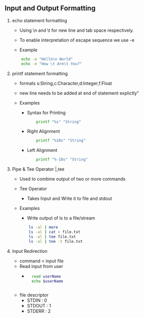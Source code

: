 ## Input and Output Formatting

1. echo statement formatting
    - Using \n and \t for new line and tab space respectively.

    - To enable interpretation of escape sequence we use -e

    - Example

    ```bash
        echo -e "Hello\n World"
        echo -e "How \t Are\t You?"
    ```
2. printf statement formatting
    - formats s:String,c:Character,d:Integer,f:Float
    - new line needs to be added at end of statement explictly"
    
    - Examples
        - Syntax for Printing
            ```bash
                printf "%s" "String"
            ```
        - Right Alignment
            ```bash
                printf "%10s" "String"
            ``` 
        - Left Alignment
            ```bash
                printf "%-10s" "String"
            ```
3. Pipe & Tee Operator |,tee 

    - Used to combine output of two or more commands
    - Tee Operator
        - Takes Input and Write it to file and stdout
    - Examples
        - Write output of ls to a file/stream

        ```bash
            ls -al | more
            ls -al | cat > file.txt
            ls -al | tee file.txt
            ls -al | tee -t file.txt
        ``` 
4. Input Redirection
    - command < input file
    - Read input from user
        - ```bash
            read userName
            echo $userName
         ```
    - file descriptor 
        - STDIN : 0
        - STDOUT : 1
        - STDERR : 2
        
